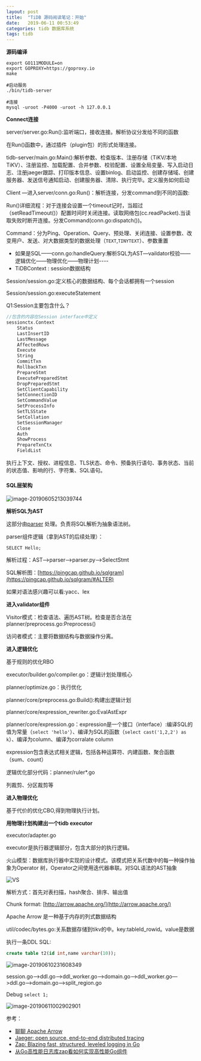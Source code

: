 ```yaml
---
layout: post
title:  "TiDB 源码阅读笔记：开始"
date:   2019-06-11 00:53:49
categories: tidb 数据库系统
tags: tidb
---
```


**源码编译**

```shell
export GO111MODULE=on
export GOPROXY=https://goproxy.io
make

#启动服务
./bin/tidb-server

#连接
mysql -uroot -P4000 -uroot -h 127.0.0.1
```



**Connect连接**

server/server.go:Run():监听端口，接收连接。解析协议分发给不同的函数

在Run()函数中，通过插件（plugin包）的形式处理连接。

tidb-server/main.go:Main():解析参数、检查版本、注册存储（TiKV/本地TiKV）、注册监控、加载配置、合并参数、校验配置、设置全局变量、写入启动日志、注册jaeger跟踪、打印版本信息、设置binlog、启动监控、创建存储域、创建服务器、发送信号通知启动、创建服务器、清除、执行完毕。定义服务如何启动

Client —进入server/conn.go:Run()：解析连接，分发command到不同的函数:

Run()详细流程：对于连接会设置一个timeout记时，当超过（setReadTimeout()）配置时间时关闭连接。读取网络包(cc.readPacket).当读取失败时断开连接。分发Command(conn.go:dispatch())。

Command：分为Ping、Operation、Query、预处理、关闭连接、设置参数、改变用户、发送、对大数据类型的数据处理（`TEXT`,`TINYTEXT`）、参数重置

- 如果是SQL——conn.go:handleQuery:解析SQL为AST—vaildator校验——逻辑优化——物理优化——物理计划----
- TiDBContext : session数据结构

Session/session.go:定义核心的数据结构、每个会话都拥有一个session

Session/session.go:executeStatement

Q1:Session主要包含什么？

```go
//包含的内容在Session interface中定义
sessionctx.Context 
    Status
    LastInsertID
    LastMessage
    AffectedRows
    Execute
    String
    CommitTxn
    RollbackTxn
    PrepareStmt
    ExecutePreparedStmt
    DropPreparedStmt
    SetClientCapability
    SetConnectionID
    SetCommandValue
    SetProcessInfo
    SetTLSState
    SetCollation
    SetSessionManager
    Close
    Auth
    ShowProcess
    PrepareTxnCtx
    FieldList

```

执行上下文、授权、进程信息、TLS状态、命令、预备执行语句、事务状态、当前的状态值、影响的行、字符集、SQL语句。

#### SQL层架构

![image-20190605213039744](http://ww1.sinaimg.cn/large/006tNc79gy1g3qlqxi3a9j31lg0u07jx.jpg)





**解析SQL为AST**

这部分由[parser](github.com/pingcap/parser) 处理。负责将SQL解析为抽象语法树。

parser组件逻辑（拿到AST的后续处理）：

```
SELECT Hello;
```

解析过程：AST—>parser—>parser.py—>SelectStmt

SQL解析图：[https://pingcap.github.io/sqlgram](https://pingcap.github.io/sqlgram/#ALTER)

如果对语法感兴趣可以看:yacc、lex

**进入validator组件**

Visitor模式：检查语法、遍历AST树。检查是否合法在planner/preprocess.go:Preprocess()

访问者模式：主要将数据结构与数据操作分离。

**进入逻辑优化**

基于规则的优化RBO

executor/builder.go/compiler.go：逻辑计划处理核心

planner/optimize.go：执行优化

planner/core/preprocess.go:Build():构建出逻辑计划

planner/core/expression_rewriter.go:EvalAstExpr

planner/core/expression.go：expression是一个接口（interface）:编译SQL的值为常量（`select 'hello'`）、编译为SQL的函数（`select cast('1,2,2') as k`）、编译为column、编译为corralate column

expression包含表达式相关逻辑，包括各种运算符、内建函数、聚合函数（sum、count）

逻辑优化部分代码：planner/ruler*.go

列裁剪、分区裁剪等

**进入物理优化**

基于代价的优化CBO,得到物理执行计划。

**用物理计划构建出一个tidb executor**

executor/adapter.go

executor是执行器逻辑部分，包含大部分的执行逻辑。

火山模型：数据库执行器中实现的设计模式。该模式把关系代数中的每一种操作抽象为Operator 树，Operator之间使用迭代器串联。对SQL语法的AST抽象



![VS](http://ww1.sinaimg.cn/large/006tNc79gy1g3ris0lkr4j31as0negri.jpg)

解析方式：首先对表扫描，hash聚合、排序、输出值

Chunk format: [http://arrow.apache.org/](http://arrow.apache.org/)

Apache Arrow 是一种基于内存的列式数据结构

util/codec/bytes.go:关系数据存储到tikv的中。key:tableId_rowid。value是数据



执行一条DDL SQL:

```sql
create table t2(id int,name varchar(10));
```

![image-20190610231608349](http://ww1.sinaimg.cn/large/006tNc79gy1g3wgw7cvxtj31vg0u04qq.jpg)

session.go—>ddl.go—>ddl_worker.go—>domain.go—>ddl_worker.go—>ddl.go—>domain.go—>split_region.go



Debug `select 1;`

![image-20190611002902901](http://ww4.sinaimg.cn/large/006tNc79gy1g3wj00ih11j31lx0u0tnq.jpg)

参考：

- [聊聊 Apache Arrow](https://www.infoq.cn/article/apache-arrow)
- [Jaeger: open source, end-to-end distributed tracing](https://www.jaegertracing.io/)
- [Zap: Blazing fast, structured, leveled logging in Go](https://godoc.org/go.uber.org/zap)
- [从Go高性能日志库zap看如何实现高性能Go组件](https://mp.weixin.qq.com/s/i0bMh_gLLrdnhAEWlF-xDw)